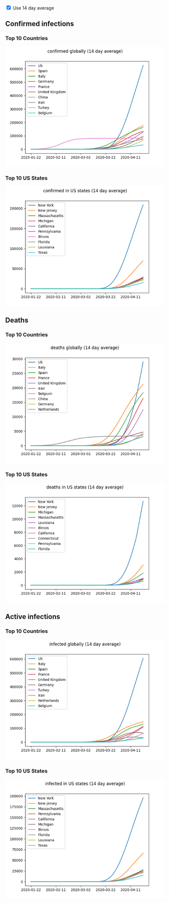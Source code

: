 <script>
    def toggle_avg(checkbox) (
        if (checkbox.checked) {
            searchvalue=".png";
            newvalue="_c14davg.png";
        } else {
            searchvalue="_c14davg.png";
            newvalue=".png";
        }
        images=document.getElementsByTagName("img")
        for(var i=0; i< images.length; i++) {
            images[i].src=images[i].src.replace(searchvalue,newvalue);
        }
    )
</script>

<input type="checkbox" onchange="toggle_avg(this);" checked> Use 14 day average
## Confirmed infections

### Top 10 Countries

![Graph of infections of top 10 countries](confirmed_c14davg.png)

### Top 10 US States

![Graph of infections of top 10 US states](confirmed_US_c14davg.png)

## Deaths

### Top 10 Countries

![Graph of deaths of top 10 countries](deaths_c14davg.png)

### Top 10 US States

![Graph of deaths of top 10 US states](deaths_US_c14davg.png)

## Active infections

### Top 10 Countries

![Graph of infected of top 10 countries](infected_c14davg.png)

### Top 10 US States

![Graph of infected of top 10 US states](infected_US_c14davg.png)
